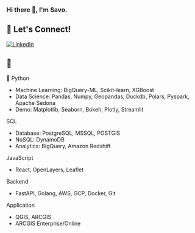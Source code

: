 ### Hi there 👋, I'm Savo.  


## 🔗 Let's Connect!
<a href="https://www.linkedin.com/in/savasalturk/" target="_blank"><img alt="LinkedIn" src="https://img.shields.io/badge/linkedin-%230077B5.svg?&style=for-the-badge&logo=linkedin&logoColor=white" /></a>

## 🔨 

🐍 Python
- Machine Learning: BigQuery-ML, Scikit-learn, XGBoost
- Data Science: Pandas, Numpy, Geopandas, Duckdb, Polars, Pyspark, Apache Sedona
- Demo: Matplotlib, Seaborn, Bokeh, Plotly, Streamlit


SQL 
- Database: PostgreSQL, MSSQL, POSTGIS
- NoSQL: DynamoDB
- Analytics: BigQuery, Amazon Redshift

JavaScript
- React, OpenLayers, Leaflet


Backend
- FastAPI, Golang, AWS, GCP, Docker, Git




Application
- QGIS, ARCGIS
- ARCGIS Enterprise/Online

<!--
**savasalturk/savasalturk** is a ✨ _special_ ✨ repository because its `README.md` (this file) appears on your GitHub profile.

Here are some ideas to get you started:

- 🔭 I’m currently working on ...
- 🌱 I’m currently learning ...
- 👯 I’m looking to collaborate on ...
- 🤔 I’m looking for help with ...
- 💬 Ask me about ...
- 📫 How to reach me: ...
- 😄 Pronouns: ...
- ⚡ Fun fact: ...
-->
